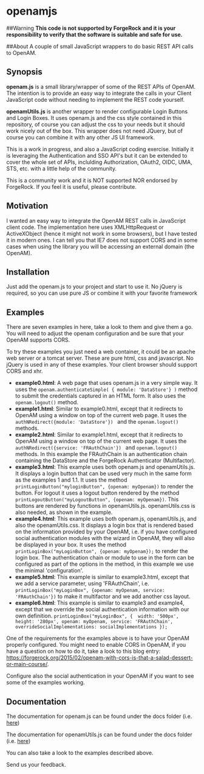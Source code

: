 # openamjs

##Warning
**This code is not supported by ForgeRock and it is your responsibility to verify that the software is suitable and safe for use.**

##About
A couple of small JavaScript wrappers to do basic REST API calls to OpenAM.

## Synopsis
**openam.js** is a small library/wrapper of some of the REST APIs of OpenAM.
The intention is to provide an easy way to integrate the calls in your Client JavaScript code without needing to implement the REST code yourself.

**openamUtils.js** is another wrapper to render configurable Login Buttons and Login Boxes. It uses openam.js and the css style contained in this repository, of course you can adjust the css to your needs but it should work nicely out of the box. This wrapper does not need JQuery, but of course you can combine it with any other JS UI framework. 

This is a work in progress, and also a JavaScript coding exercise. 
Initially it is leveraging the Authentication and SSO API's but it can be extended to cover the whole set of APIs, inclulding Authorization, OAuth2, OIDC, UMA, STS, etc. with a little help of the community.

This is a community work and it is NOT supported NOR endorsed by ForgeRock. If you feel it is useful, please contribute.

## Motivation
I wanted an easy way to integrate the OpenAM REST calls in JavaScript client code.
The implementation here uses XMLHttpRequest or ActiveXObject (hence it might not work in some browsers), but I have tested it in modern ones.
I can tell you that IE7 does not support CORS and in some cases when using the library you will be accessing an external domain (the OpenAM).


## Installation
Just add the openam.js to your project and start to use it. No jQuery is required, so you can use pure JS or combine it with your favorite framework

## Examples
There are seven examples in here, take a look to them and give them a go. You will need to adjust the openam configuration and be sure that your OpenAM supports CORS.

To try these examples you just need a web container, it could be an apache web server or a tomcat server. These are pure html, css and javascript. No jQuery is used in any of these examples. Your client browser should support CORS and xhr.

* **example0.html**: A web page that uses openam.js in a very simple way. It uses the `openam.authenticateSimple( { module: 'DataStore'} )` method to submit the credentials captured in an HTML form. It also uses the `openam.logout()` method.
* **example1.html**: Similar to example0.html, except that it redirects to OpenAM using a window on top of the current web page. It uses the `authNRedirect({module: 'DataStore'}) ` and the `openam.logout()` methods.
* **example2.html**: Similar to example1.html, except that it redirects to OpenAM using a window on top of the current web page. It uses the `authNRedirect({service: 'FRAuthChain'}) ` and `openam.logout()` methods. In this example the FRAuthChain is an authentication chain containing the DataStore and the ForgeRock Authenticator (Multifactor).
* **example3.html**: This example uses both openam.js and openamUtils.js. It displays a login button that can be used very much in the same form as the examples 1 and 1.1. It uses the method `printLoginButton("myloginButton", {openam: myOpenam})` to render the button. For logout it uses a logout button rendered by the method `printLogoutButton("myLogoutButton", {openam: myOpenam})`. This buttons are rendered by functions in openamUtils.js. openamUtils.css is also needed, as shown in the example. 
* **example4.html**: This example uses both openam.js, openamUtils.js, and also the openamUtils.css. It displays a login box that is rendered based on the information provided by your OpenAM, i.e. if you have configured social authentication modules with the wizard in OpenAM, they will also be displayed in your box. It uses the method `printLoginBox("myLoginButton", {openam: myOpenam});` to render the login box. The authentication chain or module to use in the form can be configured as part of the options in the method, in this example we use the minimal 'configuration'.
* **example5.html**: This example is similar to example3.html, except that we add a service parameter, using 'FRAuthChain', i.e. `printLoginBox("myLoginBox", {openam: myOpenam, service: 'FRAuthChain'})` to make it multifactor and we add another css layout. 
* **example6.html**: This example is similar to example3 and example4, except that we override the social authentication information with our own definition. 
          ``printLoginBox("myLoginBox", { 
                    width: '500px',
                    height: '280px',
                    openam: myOpenam,
                    service: 'FRAuthChain',
                    overrideSocialImplementations: socialImplementations
                    });``


One of the requirements for the examples above is to have your OpenAM properly configured. 
You might need to enable CORS in OpenAM, if you have a question on how to do it, take a look to this blog entry: 
https://forgerock.org/2015/02/openam-with-cors-is-that-a-salad-dessert-or-main-course/.

Configure also the social authentication in your OpenAM if you want to see some of the examples working.

## Documentation

The documentation for openam.js can be found under the docs folder (i.e. [here](/docs/openamjs/openamjs.md))

The documentation for openamUtils.js can be found under the docs folder (i.e. [here](/docs/openamUtils/openamutils.md))

You can also take a look to the examples described above.

Send us your feedback.
